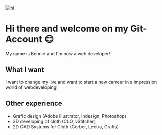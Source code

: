 ![hi](https://t4.ftcdn.net/jpg/03/60/70/11/360_F_360701167_9dolp6h5cfm5i9uC8QObRzhog1mc1gI0.jpg)
# Hi there and welcome on my Git-Account 😊

My name is Bonnie and I´m now a web developer!

## **What I want**
I want to change my live and want to start a new carreer in a impression world of webdeveloping!


## **Other experience**
- Grafic design (Adobe Illustrator, Indesign, Photoshop)
- 3D developing of cloth (CLO, vStitcher)
- 2D CAD Systems for Cloth (Gerber, Lectra, Grafis)

  
<!--
**B-Baumeister/B-Baumeister** is a ✨ _special_ ✨ repository because its `README.md` (this file) appears on your GitHub profile.

Here are some ideas to get you started:

- 🔭 I’m currently working on ...
- 🌱 I’m currently learning ...
- 👯 I’m looking to collaborate on ...
- 🤔 I’m looking for help with ...
- 💬 Ask me about ...
- 📫 How to reach me: ...
- 😄 Pronouns: ...
- ⚡ Fun fact: ...
-->
